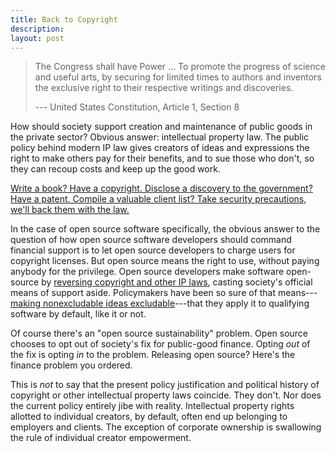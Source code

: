 ```yaml
---
title: Back to Copyright
description:
layout: post
---
```


> The Congress shall have Power ... To promote the progress of science and useful arts, by securing for limited times to authors and inventors the exclusive right to their respective writings and discoveries.
>
> --- United States Constitution, Article 1, Section 8

How should society support creation and maintenance of public goods in the private sector?  Obvious answer: intellectual property law.  The public policy behind modern IP law gives creators of ideas and expressions the right to make others pay for their benefits, and to sue those who don't, so they can recoup costs and keep up the good work.

[Write a book?  Have a copyright.  Disclose a discovery to the government?  Have a patent.  Compile a valuable client list?  Take security precautions, we'll back them with the law.](https://fieldguide.kemitchell.com)

In the case of open source software specifically, the obvious answer to the question of how open source software developers should command financial support is to let open source developers to charge users for copyright licenses.  But open source means the right to use, without paying anybody for the privilege.  Open source developers make software open-source by [reversing copyright and other IP laws](https://oss.kemitchell.com), casting society's official means of support aside.  Policymakers have been so sure of that means---[making nonexcludable ideas excludable](https://en.wikipedia.org/wiki/Excludability)---that they apply it to qualifying software by default, like it or not.

Of course there's an "open source sustainability" problem.  Open source chooses to opt out of society's fix for public-good finance.  Opting _out_ of the fix is opting _in_ to the problem.  Releasing open source?  Here's the finance problem you ordered.

This is _not_ to say that the present policy justification and political history of copyright or other intellectual property laws coincide.  They don't.  Nor does the current policy entirely jibe with reality.  Intellectual property rights allotted to individual creators, by default, often end up belonging to employers and clients.  The exception of corporate ownership is swallowing the rule of individual creator empowerment.